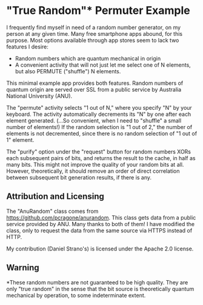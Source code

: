 # "True Random"* Permuter Example

I frequently find myself in need of a random number generator, on my person at any given time. Many free smartphone apps abound, for this purpose. Most options available through app stores seem to lack two features I desire:

- Random numbers which are quantum mechanical in origin
- A convenient activity that will not just let me select one of N elements, but also PERMUTE ("shuffle") N elements.

This minimal example app provides both features. Random numbers of quantum origin are served over SSL from a public service by Australia National University (ANU).

The "permute" activity selects "1 out of N," where you specify "N" by your keyboard. The activity automatically decrements its "N" by one after each element generated. (...So convenient, when I need to "shuffle" a small number of elements!) If the random selection is "1 out of 2," the number of elements is not decremented, since there is no random selection of "1 out of 1" element.

The "purify" option under the "request" button for random numbers XORs each subsequent pairs of bits, and returns the result to the cache, in half as many bits. This might not improve the quality of your random bits at all. However, theoretically, it should remove an order of direct correlation between subsequent bit generation results, if there is any.

## Attribution and Licensing

The "AnuRandom" class comes from https://github.com/pcragone/anurandom. This class gets data from a public service provided by ANU. Many thanks to both of them! I have modified the class, only to request the data from the same source via HTTPS instead of HTTP.

My contribution (Daniel Strano's) is licensed under the Apache 2.0 license.

## Warning
*These random numbers are not guaranteed to be high quality. They are only "true random" in the sense that the bit source is theoretically quantum mechanical by operation, to some indeterminate extent.